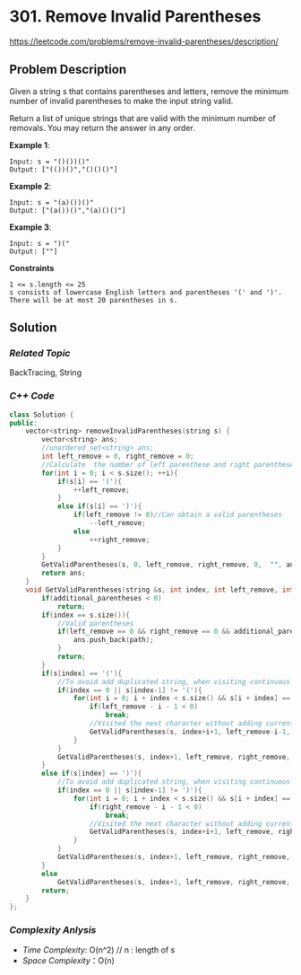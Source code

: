 # 301. Remove Invalid Parentheses
https://leetcode.com/problems/remove-invalid-parentheses/description/

## Problem Description

Given a string s that contains parentheses and letters, remove the minimum number of invalid parentheses to make the input string valid.

Return a list of unique strings that are valid with the minimum number of removals. You may return the answer in any order.

**Example 1**:
```
Input: s = "()())()"
Output: ["(())()","()()()"]
```
**Example 2**:
```
Input: s = "(a)())()"
Output: ["(a())()","(a)()()"]
```
**Example 3**:
```
Input: s = ")("
Output: [""]
```

**Constraints**
```
1 <= s.length <= 25
s consists of lowercase English letters and parentheses '(' and ')'.
There will be at most 20 parentheses in s.
```

## Solution

### _Related Topic_
   BackTracing, String

### _C++ Code_
```cpp
class Solution {
public:
    vector<string> removeInvalidParentheses(string s) {
        vector<string> ans;
        //unordered_set<string> ans;
        int left_remove = 0, right_remove = 0;
        //Calculate  the number of left parenthese and right parentheses need to be removed
        for(int i = 0; i < s.size(); ++i){
            if(s[i] == '('){
                ++left_remove;
            }
            else if(s[i] == ')'){
                if(left_remove != 0)//Can obtain a valid parentheses
                    --left_remove;
                else
                    ++right_remove;
            }
        }
        GetValidParentheses(s, 0, left_remove, right_remove, 0,  "", ans);
        return ans;
    }
    void GetValidParentheses(string &s, int index, int left_remove, int right_remove, int additional_parentheses, string path, vector<string> &ans){
        if(additional_parentheses < 0)
            return;
        if(index == s.size()){
            //Valid parentheses
            if(left_remove == 0 && right_remove == 0 && additional_parentheses == 0){
                ans.push_back(path);
            }
            return;
        }
        if(s[index] == '('){
            //To avoid add duplicated string, when visiting continuous "(", only search from the first one
            if(index == 0 || s[index-1] != '('){
                for(int i = 0; i + index < s.size() && s[i + index] == '('; ++i){
                    if(left_remove - i - 1 < 0)
                        break;
                    //Visited the next character without adding current parentheses since there's still left parentheses needs to be removed
                    GetValidParentheses(s, index+i+1, left_remove-i-1, right_remove, additional_parentheses, path, ans);
                }
            }
            GetValidParentheses(s, index+1, left_remove, right_remove, additional_parentheses+1, path+s[index], ans);
        }
        else if(s[index] == ')'){
            //To avoid add duplicated string, when visiting continuous ")", only search from the head one
            if(index == 0 || s[index-1] != ')'){
                for(int i = 0; i + index < s.size() && s[i + index] == ')'; ++i){
                    if(right_remove - i - 1 < 0)
                        break;
                    //Visited the next character without adding current parentheses since there's still right parentheses needs to be removed
                    GetValidParentheses(s, index+i+1, left_remove, right_remove-i-1, additional_parentheses, path, ans);
                }
            }
            GetValidParentheses(s, index+1, left_remove, right_remove, additional_parentheses-1, path+s[index], ans);
        }
        else
            GetValidParentheses(s, index+1, left_remove, right_remove, additional_parentheses, path+s[index], ans);
        return;
    }
};
```

### _Complexity Anlysis_
- _Time Complexity_: O(n^2)  // n : length of s
- _Space Complexity_：O(n)
